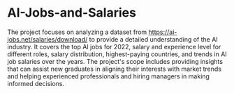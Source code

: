 # AI-Jobs-and-Salaries

The project focuses on analyzing a dataset from https://ai-jobs.net/salaries/download/ to provide a detailed understanding of the AI industry. It covers the top AI jobs for 2022, salary and experience level for different roles, salary distribution, highest-paying countries, and trends in AI job salaries over the years. The project's scope includes providing insights that can assist new graduates in aligning their interests with market trends and helping experienced professionals and hiring managers in making informed decisions.

